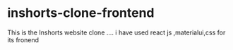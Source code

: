 # inshorts-clone-frontend
This is the Inshorts website clone .... i have used react js ,materialui,css for its fronend 
